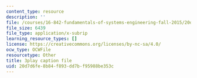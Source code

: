 ```yaml
---
content_type: resource
description: ''
file: /courses/16-842-fundamentals-of-systems-engineering-fall-2015/20d7d6fe8b84f893dd7bf95988be353c_3_vcJ6l7b8Y.srt
file_size: 6439
file_type: application/x-subrip
learning_resource_types: []
license: https://creativecommons.org/licenses/by-nc-sa/4.0/
ocw_type: OCWFile
resourcetype: Other
title: 3play caption file
uid: 20d7d6fe-8b84-f893-dd7b-f95988be353c
---
```

